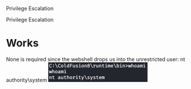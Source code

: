 Privilege Escalation

Privilege Escalation

# Works
None is required since the webshell drops us into the unrestricted user:
nt authority\system
![9b057a54cc8ecca6807556d649ef4aeb.png](../../_resources/082f7a3c2c5d4f4ab800a08c0a9e1dfa.png)

